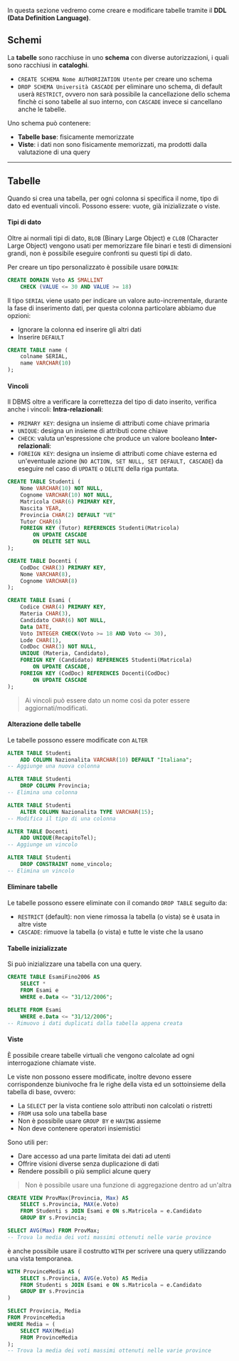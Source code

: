 In questa sezione vedremo come creare e modificare tabelle tramite il **DDL (Data Definition Language)**.

## Schemi
La **tabelle** sono racchiuse in uno **schema** con diverse autorizzazioni, i quali sono racchiusi in **cataloghi**.
- `CREATE SCHEMA Nome AUTHORIZATION Utente` per creare uno schema
- `DROP SCHEMA Università CASCADE` per eliminare uno schema, di default userà `RESTRICT`, ovvero non sarà possibile la cancellazione dello schema finchè ci sono tabelle al suo interno, con `CASCADE` invece si cancellano anche le tabelle.

Uno schema può contenere:
- **Tabelle base**: fisicamente memorizzate
- **Viste**: i dati non sono fisicamente memorizzati, ma prodotti dalla valutazione di una query

---
## Tabelle
Quando si crea una tabella, per ogni colonna si specifica il nome, tipo di dato ed eventuali vincoli.
Possono essere: vuote, già inizializzate o viste.

#### Tipi di dato
Oltre ai normali tipi di dato, `BLOB` (Binary Large Object) e `CLOB` (Character Large Object) vengono usati per memorizzare file binari e testi di dimensioni grandi, non è possibile eseguire confronti su questi tipi di dato.

Per creare un tipo personalizzato è possibile usare `DOMAIN`:
```sql
CREATE DOMAIN Voto AS SMALLINT
	CHECK (VALUE <= 30 AND VALUE >= 18)
```

Il tipo `SERIAL` viene usato per indicare un valore auto-incrementale, durante la fase di inserimento dati, per questa colonna particolare abbiamo due opzioni:
- Ignorare la colonna ed inserire gli altri dati
- Inserire `DEFAULT`
```sql
CREATE TABLE name (
	colname SERIAL,
	name VARCHAR(10)
);
```
#### Vincoli
Il DBMS oltre a verificare la correttezza del tipo di dato inserito, verifica anche i vincoli:
**Intra-relazionali**:
- `PRIMARY KEY`: designa un insieme di attributi come chiave primaria
- `UNIQUE`: designa un insieme di attributi come chiave
- `CHECK`: valuta un'espressione che produce un valore booleano
**Inter-relazionali**:
- `FOREIGN KEY`: designa un insieme di attributi come chiave esterna ed un'eventuale azione (`NO ACTION, SET NULL, SET DEFAULT, CASCADE`) da eseguire nel caso di `UPDATE` o `DELETE` della riga puntata.

```sql
CREATE TABLE Studenti (
	Nome VARCHAR(10) NOT NULL,
	Cognome VARCHAR(10) NOT NULL,
	Matricola CHAR(6) PRIMARY KEY,
	Nascita YEAR,
	Provincia CHAR(2) DEFAULT "VE"
	Tutor CHAR(6)
	FOREIGN KEY (Tutor) REFERENCES Studenti(Matricola)
		ON UPDATE CASCADE
		ON DELETE SET NULL
);

CREATE TABLE Docenti (
	CodDoc CHAR(3) PRIMARY KEY,
	Nome VARCHAR(8),
	Cognome VARCHAR(8)
);

CREATE TABLE Esami (
	Codice CHAR(4) PRIMARY KEY,
	Materia CHAR(3),
	Candidato CHAR(6) NOT NULL,
	Data DATE,
	Voto INTEGER CHECK(Voto >= 18 AND Voto <= 30),
	Lode CHAR(1),
	CodDoc CHAR(3) NOT NULL,
	UNIQUE (Materia, Candidato),
	FOREIGN KEY (Candidato) REFERENCES Studenti(Matricola)
		ON UPDATE CASCADE,
	FOREIGN KEY (CodDoc) REFERENCES Docenti(CodDoc)
		ON UPDATE CASCADE
);
```

>Ai vincoli può essere dato un nome così da poter essere aggiornati/modificati.

#### Alterazione delle tabelle
Le tabelle possono essere modificate con `ALTER`
```sql
ALTER TABLE Studenti
	ADD COLUMN Nazionalita VARCHAR(10) DEFAULT "Italiana";
-- Aggiunge una nuova colonna

ALTER TABLE Studenti
	DROP COLUMN Provincia;
-- Elimina una colonna

ALTER TABLE Studenti
	ALTER COLUMN Nazionalita TYPE VARCHAR(15);
-- Modifica il tipo di una colonna

ALTER TABLE Docenti
	ADD UNIQUE(RecapitoTel);
-- Aggiunge un vincolo

ALTER TABLE Studenti
	DROP CONSTRAINT nome_vincolo;
-- Elimina un vincolo
```

#### Eliminare tabelle
Le tabelle possono essere eliminate con il comando `DROP TABLE` seguito da:
- `RESTRICT` (default): non viene rimossa la tabella (o vista) se è usata in altre viste
- `CASCADE`: rimuove la tabella (o vista) e tutte le viste che la usano

#### Tabelle inizializzate
Si può inizializzare una tabella con una query.
```sql
CREATE TABLE EsamiFino2006 AS
	SELECT *
	FROM Esami e
	WHERE e.Data <= "31/12/2006";

DELETE FROM Esami
	WHERE e.Data <= "31/12/2006";
-- Rimuovo i dati duplicati dalla tabella appena creata
```

#### Viste
È possibile creare tabelle virtuali che vengono calcolate ad ogni interrogazione chiamate viste.

Le viste non possono essere modificate, inoltre devono essere corrispondenze biunivoche fra le righe della vista ed un sottoinsieme della tabella di base, ovvero:
- La `SELECT` per la vista contiene solo attributi non calcolati o ristretti
- `FROM` usa solo una tabella base
- Non è possibile usare `GROUP BY` e `HAVING` assieme
- Non deve contenere operatori insiemistici

Sono utili per:
- Dare accesso ad una parte limitata dei dati ad utenti
- Offrire visioni diverse senza duplicazione di dati 
- Rendere possibili o più semplici alcune query
>Non è possibile usare una funzione di aggregazione dentro ad un'altra


```sql
CREATE VIEW ProvMax(Provincia, Max) AS
	SELECT s.Provincia, MAX(e.Voto)
	FROM Studenti s JOIN Esami e ON s.Matricola = e.Candidato
	GROUP BY s.Provincia;

SELECT AVG(Max) FROM ProvMax;
-- Trova la media dei voti massimi ottenuti nelle varie province
```

è anche possibile usare il costrutto `WITH` per scrivere una query utilizzando una vista temporanea.
```sql
WITH ProvinceMedia AS (
	SELECT s.Provincia, AVG(e.Voto) AS Media
	FROM Studenti s JOIN Esami e ON s.Matricola = e.Candidato
	GROUP BY s.Provincia
)

SELECT Provincia, Media
FROM ProvinceMedia
WHERE Media = (
	SELECT MAX(Media)
	FROM ProvinceMedia
);
-- Trova la media dei voti massimi ottenuti nelle varie province
```
